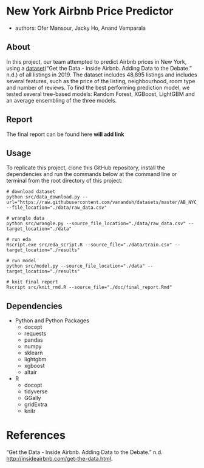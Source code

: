 
# New York Airbnb Price Predictor

  - authors: Ofer Mansour, Jacky Ho, Anand Vemparala

## About

In this project, our team attempted to predict Airbnb prices in New
York, using a [dataset](http://insideairbnb.com/get-the-data.html)(“Get
the Data - Inside Airbnb. Adding Data to the Debate.” n.d.) of all
listings in 2019. The dataset includes 48,895 listings and includes
several features, such as the price of the listing, neighbourhood, room
type and number of reviews. To find the best performing prediction
model, we tested several tree-based models: Random Forest, XGBoost,
LightGBM and an average ensembling of the three models.

## Report

The final report can be found here **will add link**

## Usage

To replicate this project, clone this GitHub repository, install the
dependencies and run the commands below at the command line or terminal
from the root directory of this project:

    # download dataset
    python src/data_download.py --url="https://raw.githubusercontent.com/vanandsh/datasets/master/AB_NYC_2019.csv" --file_location="./data/raw_data.csv"
    
    # wrangle data 
    python src/wrangle.py --source_file_location="./data/raw_data.csv" --target_location="./data"
    
    # run eda 
    Rscript.exe src/eda_script.R --source_file="./data/train.csv" --target_location="./results"
    
    # run model
    python src/model.py --source_file_location="./data" --target_location="./results"
    
    # knit final report
    Rscript src/knit_rmd.R --source_file="./doc/final_report.Rmd"

## Dependencies

  - Python and Python Packages
      - docopt
      - requests
      - pandas
      - numpy
      - sklearn
      - lightgbm
      - xgboost
      - altair
  - R
      - docopt
      - tidyverse
      - GGally
      - gridExtra
      - knitr

# References

<div id="refs" class="references">

<div id="ref-GettheDa10:online">

“Get the Data - Inside Airbnb. Adding Data to the Debate.” n.d.
<http://insideairbnb.com/get-the-data.html>.

</div>

</div>
